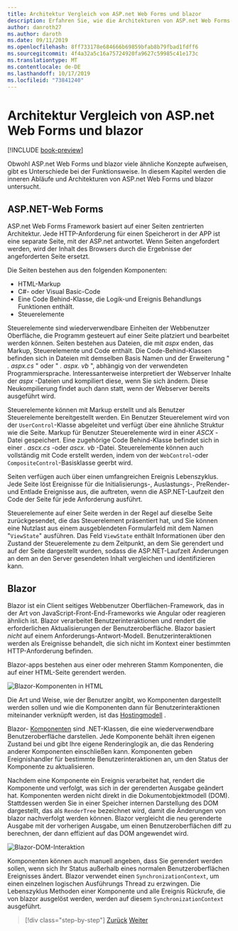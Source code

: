 ```yaml
---
title: Architektur Vergleich von ASP.net Web Forms und blazor
description: Erfahren Sie, wie die Architekturen von ASP.net Web Forms und blazor vergleichen.
author: danroth27
ms.author: daroth
ms.date: 09/11/2019
ms.openlocfilehash: 8ff733178e684666b69859bfab8b79fbad1fdff6
ms.sourcegitcommit: 4f4a32a5c16a75724920fa9627c59985c41e173c
ms.translationtype: MT
ms.contentlocale: de-DE
ms.lasthandoff: 10/17/2019
ms.locfileid: "73841240"
---
```

# <a name="architecture-comparison-of-aspnet-web-forms-and-blazor"></a>Architektur Vergleich von ASP.net Web Forms und blazor

[!INCLUDE [book-preview](../../../includes/book-preview.md)]

Obwohl ASP.net Web Forms und blazor viele ähnliche Konzepte aufweisen, gibt es Unterschiede bei der Funktionsweise. In diesem Kapitel werden die inneren Abläufe und Architekturen von ASP.net Web Forms und blazor untersucht.

## <a name="aspnet-web-forms"></a>ASP.NET-Web Forms

ASP.net Web Forms Framework basiert auf einer Seiten zentrierten Architektur. Jede HTTP-Anforderung für einen Speicherort in der APP ist eine separate Seite, mit der ASP.net antwortet. Wenn Seiten angefordert werden, wird der Inhalt des Browsers durch die Ergebnisse der angeforderten Seite ersetzt.

Die Seiten bestehen aus den folgenden Komponenten:

- HTML-Markup
- C#- oder Visual Basic-Code
- Eine Code Behind-Klasse, die Logik-und Ereignis Behandlungs Funktionen enthält.
- Steuerelemente

Steuerelemente sind wiederverwendbare Einheiten der Webbenutzer Oberfläche, die Programm gesteuert auf einer Seite platziert und bearbeitet werden können. Seiten bestehen aus Dateien, die mit *aspx* enden, das Markup, Steuerelemente und Code enthält. Die Code-Behind-Klassen befinden sich in Dateien mit demselben Basis Namen und der Erweiterung " *. aspx.cs* " oder " *. aspx. vb* ", abhängig von der verwendeten Programmiersprache. Interessanterweise interpretiert der Webserver Inhalte der *aspx* -Dateien und kompiliert diese, wenn Sie sich ändern. Diese Neukompilierung findet auch dann statt, wenn der Webserver bereits ausgeführt wird.

Steuerelemente können mit Markup erstellt und als Benutzer Steuerelemente bereitgestellt werden. Ein Benutzer Steuerelement wird von der `UserControl`-Klasse abgeleitet und verfügt über eine ähnliche Struktur wie die Seite. Markup für Benutzer Steuerelemente wird in einer *ASCX* -Datei gespeichert. Eine zugehörige Code Behind-Klasse befindet sich in einer *. ascx.cs* -oder *ascx. vb* -Datei. Steuerelemente können auch vollständig mit Code erstellt werden, indem von der `WebControl`-oder `CompositeControl`-Basisklasse geerbt wird.

Seiten verfügen auch über einen umfangreichen Ereignis Lebenszyklus. Jede Seite löst Ereignisse für die Initialisierungs-, Auslastungs-, PreRender-und Entlade Ereignisse aus, die auftreten, wenn die ASP.NET-Laufzeit den Code der Seite für jede Anforderung ausführt.

Steuerelemente auf einer Seite werden in der Regel auf dieselbe Seite zurückgesendet, die das Steuerelement präsentiert hat, und Sie können eine Nutzlast aus einem ausgeblendeten Formularfeld mit dem Namen "`ViewState`" ausführen. Das Feld `ViewState` enthält Informationen über den Zustand der Steuerelemente zu dem Zeitpunkt, an dem Sie gerendert und auf der Seite dargestellt wurden, sodass die ASP.NET-Laufzeit Änderungen an dem an den Server gesendeten Inhalt vergleichen und identifizieren kann.

## <a name="blazor"></a>Blazor

Blazor ist ein Client seitiges Webbenutzer Oberflächen-Framework, das in der Art von JavaScript-Front-End-Frameworks wie Angular oder reagieren ähnlich ist. Blazor verarbeitet Benutzerinteraktionen und rendert die erforderlichen Aktualisierungen der Benutzeroberfläche. Blazor basiert *nicht* auf einem Anforderungs-Antwort-Modell. Benutzerinteraktionen werden als Ereignisse behandelt, die sich nicht im Kontext einer bestimmten HTTP-Anforderung befinden.

Blazor-apps bestehen aus einer oder mehreren Stamm Komponenten, die auf einer HTML-Seite gerendert werden.

![Blazor-Komponenten in HTML](./media/architecture-comparison/blazor-components-in-html.png)

Die Art und Weise, wie der Benutzer angibt, wo Komponenten dargestellt werden sollen und wie die Komponenten dann für Benutzerinteraktionen miteinander verknüpft werden, ist das [Hostingmodell](hosting-models.md) .

Blazor- [Komponenten](components.md) sind .NET-Klassen, die eine wiederverwendbare Benutzeroberfläche darstellen. Jede Komponente behält ihren eigenen Zustand bei und gibt Ihre eigene Renderinglogik an, die das Rendering anderer Komponenten einschließen kann. Komponenten geben Ereignishandler für bestimmte Benutzerinteraktionen an, um den Status der Komponente zu aktualisieren.

Nachdem eine Komponente ein Ereignis verarbeitet hat, rendert die Komponente und verfolgt, was sich in der gerenderten Ausgabe geändert hat. Komponenten werden nicht direkt in die Dokumentobjektmodell (DOM). Stattdessen werden Sie in einer Speicher internen Darstellung des DOM dargestellt, das als `RenderTree` bezeichnet wird, damit die Änderungen von blazor nachverfolgt werden können. Blazor vergleicht die neu gerenderte Ausgabe mit der vorherigen Ausgabe, um einen Benutzeroberflächen diff zu berechnen, der dann effizient auf das DOM angewendet wird.

![Blazor-DOM-Interaktion](./media/architecture-comparison/blazor-dom-interaction.png)

Komponenten können auch manuell angeben, dass Sie gerendert werden sollen, wenn sich Ihr Status außerhalb eines normalen Benutzeroberflächen Ereignisses ändert. Blazor verwendet einen `SynchronizationContext`, um einen einzelnen logischen Ausführungs Thread zu erzwingen. Die Lebenszyklus Methoden einer Komponente und alle Ereignis Rückrufe, die von blazor ausgelöst werden, werden auf diesem `SynchronizationContext` ausgeführt.

>[!div class="step-by-step"]
>[Zurück](introduction.md)
>[Weiter](hosting-models.md)
